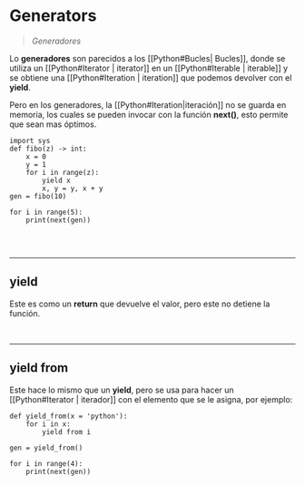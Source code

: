 # Generators
> *Generadores*

Lo **generadores** son parecidos a los [[Python#Bucles| Bucles]], donde se utiliza un [[Python#Iterator | iterator]] en un [[Python#Iterable | iterable]] y se obtiene una [[Python#Iteration | iteration]] que podemos devolver con el **yield**.



Pero en los generadores, la [[Python#Iteration|iteración]] no se guarda en memoria, los cuales se pueden invocar con la función **next()**, esto permite que sean mas óptimos.

```jupyter
import sys
def fibo(z) -> int:
	x = 0
	y = 1
	for i in range(z):
		yield x
		x, y = y, x + y
gen = fibo(10)

for i in range(5):
	print(next(gen))
	
```

<br/>

---
## yield

Este es como un **return** que devuelve el valor, pero este no detiene la función.

<br/>

---
## yield from

Este hace lo mismo que un **yield**, pero se usa para hacer un [[Python#Iterator | iterador]] con el elemento que se le asigna, por ejemplo:

```jupyter
def yield_from(x = 'python'):
	for i in x:
		yield from i
		
gen = yield_from()

for i in range(4):
	print(next(gen))
```